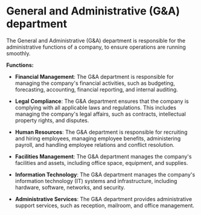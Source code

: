 # General and Administrative (G&A) department

The General and Administrative (G&A) department is responsible for the administrative functions of a company, to ensure operations are running smoothly.

**Functions:**

* **Financial Management**: The G&A department is responsible for managing the company's financial activities, such as budgeting, forecasting, accounting, financial reporting, and internal auditing.

* **Legal Compliance**: The G&A department ensures that the company is complying with all applicable laws and regulations. This includes managing the company's legal affairs, such as contracts, intellectual property rights, and disputes.

* **Human Resources**: The G&A department is responsible for recruiting and hiring employees, managing employee benefits, administering payroll, and handling employee relations and conflict resolution.

* **Facilities Management**: The G&A department manages the company's facilities and assets, including office space, equipment, and supplies.

* **Information Technology**: The G&A department manages the company's information technology (IT) systems and infrastructure, including hardware, software, networks, and security.

* **Administrative Services**: The G&A department provides administrative support services, such as reception, mailroom, and office management.
